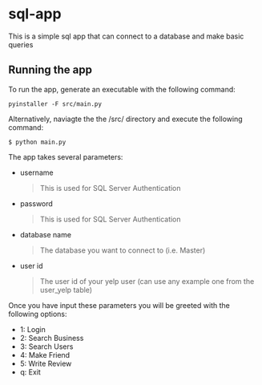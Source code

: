 # sql-app

This is a simple sql app that can connect to a database and make basic queries

## Running the app

To run the app, generate an executable with the following command:

```
pyinstaller -F src/main.py
```

Alternatively, naviagte the the /src/ directory and execute the following command:

```
$ python main.py
```

The app takes several parameters:

- username
  > This is used for SQL Server Authentication
- password
  > This is used for SQL Server Authentication
- database name
  > The database you want to connect to (i.e. Master)
- user id
  > The user id of your yelp user (can use any example one from the user_yelp table)

Once you have input these parameters you will be greeted with the following options:

- 1: Login
- 2: Search Business
- 3: Search Users
- 4: Make Friend
- 5: Write Review
- q: Exit
